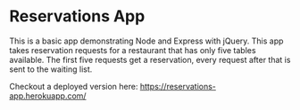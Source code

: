 # Reservations App

This is a basic app demonstrating Node and Express with jQuery. This app takes reservation requests for a restaurant that has only five tables available. The first five requests get a reservation, every request after that is sent to the waiting list.

Checkout a deployed version here: 
https://reservations-app.herokuapp.com/
